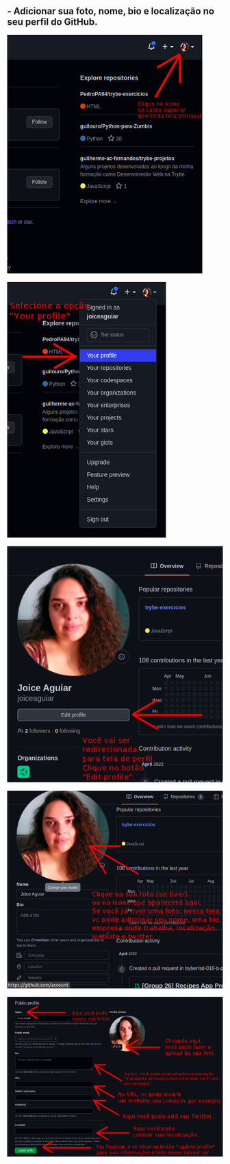 

## - Adicionar sua foto, nome, bio e localização no seu perfil do GitHub.

<img src="01.png" /><br/><br/>
<img src="02.png" /><br/><br/>
<img src="03.png" /><br/><br/>
<img src="04.png" /><br/><br/>
<img src="05.png" /><br/><br/>
